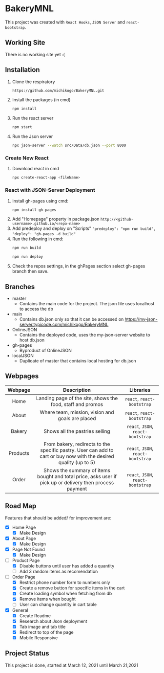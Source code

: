 # BakeryMNL

This project was created with `React Hooks`, `JSON Server` and `react-bootstrap`.

## Working Site

There is no working site yet :(

## Installation

1. Clone the respiratory
   ```bash
   https://github.com/michikogo/BakeryMNL.git
   ```
2. Install the packages (in cmd)
   ```bash
   npm install
   ```
3. Run the react server
   ```bash
   npm start
   ```
4. Run the Json server
   ```bash
   npx json-server --watch src/Data/db.json --port 8000
   ```

### Create New React

1. Download react in cmd

   ```bash
   npx create-react-app <fileName>
   ```

### React with JSON-Server Deployment

1. Install gh-pages using cmd:
   ```bash
   npm install gh-pages
   ```
2. Add "Homepage" property in package.json
   `http://<github-username>.github.io/<repo-name>`
3. Add predeploy and deploy on "Scripts"
   `"predeploy": "npm run build",`
   `"deploy": "gh-pages -d build"`
4. Run the following in cmd:
   ```bash
   npm run build
   ```
   ```bash
   npm run deploy
   ```
5. Check the repos settings, in the ghPages section select gh-pages branch then save.

## Branches

- master
  - Contains the main code for the project. The json file uses localhost to access the db
- main
  - Contains db.json only so that it can be accessed on https://my-json-server.typicode.com/michikogo/BakeryMNL
- OnlineJSON
  - Contains the deployed code, uses the my-json-server website to host db.json
- gh-pages
  - Byproduct of OnlineJSON
- localJSON
  - Duplicate of master that contains local hosting for db.json

## Webpages

| Webpage  |                                                    Description                                                    |             Libraries              |
| :------: | :---------------------------------------------------------------------------------------------------------------: | :--------------------------------: |
|   Home   |                            Landing page of the site, shows the food, staff and promos                             |     `react`, `react-bootstrap`     |
|  About   |                                 Where team, mission, vision and goals are placed                                  |     `react`, `react-bootstrap`     |
|  Bakery  |                                          Shows all the pastries selling                                           | `react`, `JSON`, `react-bootstrap` |
| Products | From bakery, redirects to the specific pastry. User can add to cart or buy now with the desired quality (up to 5) | `react`, `JSON`, `react-bootstrap` |
|  Order   |     Shows the summary of items bought and total price, asks user if pick up or delivery then process payment      | `react`, `JSON`, `react-bootstrap` |

## Road Map

Features that should be added/ for improvement are:

- [x] Home Page
  - [x] Make Design
- [x] About Page
  - [x] Make Design
- [x] Page Not Found
  - [x] Make Design
- [ ] Product Page
  - [x] Disable buttons until user has added a quantity
  - [ ] Add 3 random items as recomendation
- [ ] Order Page
  - [x] Restrict phone number form to numbers only
  - [x] Create a remove button for specific items in the cart
  - [x] Create loading symbol when fetching from db
  - [x] Remove items when bought
  - [ ] User can change quantity in cart table
- [x] General
  - [x] Create Readme
  - [x] Research about Json deployment
  - [x] Tab image and tab title
  - [x] Redirect to top of the page
  - [x] Mobile Responsive

## Project Status

This project is done, started at March 12, 2021 until March 21,2021
